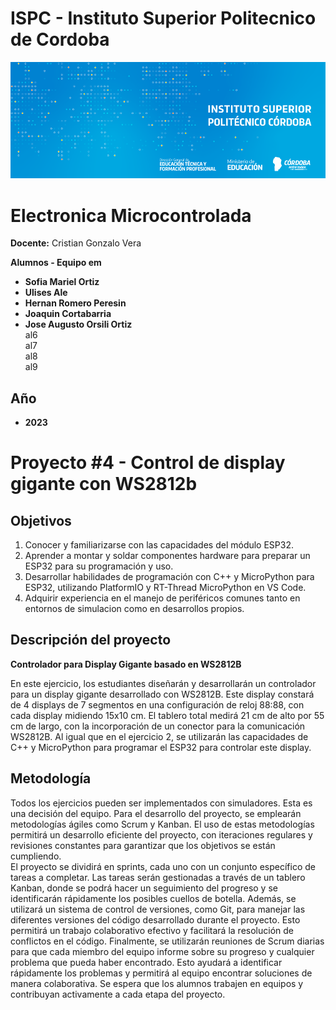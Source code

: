 # ISPC - Instituto Superior Politecnico de Cordoba  

[![Instituto](/Desarrollo/assets/BannerElect.png)](/Desarrollo/assets/BannerElect.png)
  
# Electronica Microcontrolada

**Docente:** Cristian Gonzalo Vera
  
**Alumnos - Equipo em**  
- **Sofia Mariel Ortiz**
- **Ulises Ale**  
- **Hernan Romero Peresin**  
- **Joaquin Cortabarria**
- **Jose Augusto Orsili Ortiz**  
al6  
al7  
al8  
al9  

## Año
- **2023**

# Proyecto #4 - Control de display gigante con WS2812b  
  
## Objetivos  
  

1. Conocer y familiarizarse con las capacidades del módulo ESP32.  
2. Aprender a montar y soldar componentes hardware para preparar un ESP32 para su programación y uso.  
3. Desarrollar habilidades de programación con C++ y MicroPython para ESP32, utilizando PlatformIO y RT-Thread MicroPython en VS Code.  
4. Adquirir experiencia en el manejo de periféricos comunes tanto en entornos de simulacion como en desarrollos propios.  

## Descripción del proyecto
  
**Controlador para Display Gigante basado en WS2812B**  
  

En este ejercicio, los estudiantes diseñarán y desarrollarán un controlador para un display gigante desarrollado con WS2812B. Este display constará de 4 displays de 7 segmentos en una configuración de reloj 88:88, con cada display midiendo 15x10 cm. El tablero total medirá 21 cm de alto por 55 cm de largo, con la incorporación de un conector para la comunicación WS2812B. Al igual que en el ejercicio 2, se utilizarán las capacidades de C++ y MicroPython para programar el ESP32 para controlar este display.  
  

## Metodología  
  
Todos los ejercicios pueden ser implementados con simuladores. Esta es una decisión del equipo. Para el desarrollo del proyecto, se emplearán metodologías ágiles como Scrum y Kanban. El uso de estas metodologías permitirá un desarrollo eficiente del proyecto, con iteraciones regulares y revisiones constantes para garantizar que los objetivos se están cumpliendo.  
El proyecto se dividirá en sprints, cada uno con un conjunto específico de tareas a completar. Las tareas serán gestionadas a través de un tablero Kanban, donde se podrá hacer un seguimiento del progreso y se identificarán rápidamente los posibles cuellos de botella. Además, se utilizará un sistema de control de versiones, como Git, para manejar las diferentes versiones del código desarrollado durante el proyecto. Esto permitirá un trabajo colaborativo efectivo y facilitará la resolución de conflictos en el código. Finalmente, se utilizarán reuniones de Scrum diarias para que cada miembro del equipo informe sobre su progreso y cualquier problema que
pueda haber encontrado. Esto ayudará a identificar rápidamente los problemas y permitirá al equipo encontrar soluciones de manera colaborativa. Se espera que los alumnos trabajen en equipos y contribuyan activamente a cada etapa del proyecto.  
  


